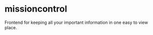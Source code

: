 missioncontrol
==============

Frontend for keeping all your important information in one easy to view place.